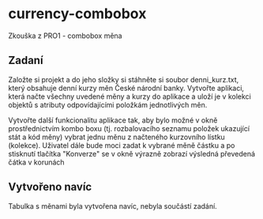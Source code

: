 # currency-combobox
Zkouška z PRO1 - combobox měna

## Zadaní
Založte si projekt a do jeho složky si stáhněte si soubor denni_kurz.txt, který obsahuje denní kurzy měn České národní banky. Vytvořte aplikaci, která načte všechny uvedené měny a kurzy do aplikace a uloží je v kolekci objektů s atributy odpovídajícími položkám jednotlivých měn. 

Vytvořte další funkcionalitu aplikace tak, aby bylo možné v okně prostřednictvím kombo boxu (tj. rozbalovacího seznamu položek ukazující stát a kód měny) vybrat jednu měnu z načteného kurzovního lístku (kolekce). Uživatel dále bude moci zadat k vybrané měně částku a po stisknutí tlačítka "Konverze" se v okně výrazně zobrazí výsledná převedená čátka v korunách

## Vytvořeno navíc
Tabulka s měnami byla vytvořena navíc, nebyla součástí zadání.
